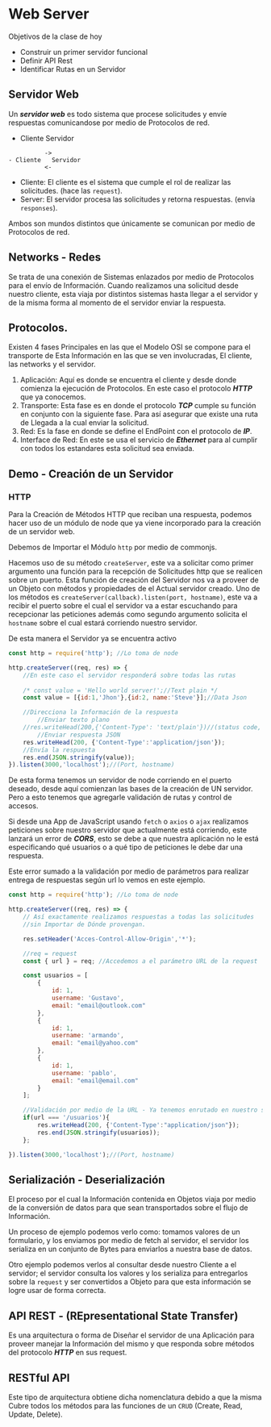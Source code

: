 # Web Server

Objetivos de la clase de hoy

- Construir un primer servidor funcional
- Definir API Rest
- Identificar Rutas en un Servidor

## Servidor Web

Un _**servidor web**_ es todo sistema que procese solicitudes y envíe respuestas comunicandose por medio de Protocolos de red.
- Cliente Servidor
```
          ->
- Cliente   Servidor
          <-
```
- Cliente: El cliente es el sistema que cumple el rol de realizar las solicitudes. (hace las `request`).
- Server: El servidor procesa las solicitudes y retorna respuestas. (envía `responses`).

Ambos son mundos distintos que únicamente se comunican por medio de Protocolos de red.


## Networks - Redes

Se trata de una conexión de Sistemas enlazados por medio de Protocolos para el envío de Información. Cuando realizamos una solicitud desde nuestro cliente, esta viaja por distintos sistemas hasta llegar a el servidor y de la misma forma al momento de el servidor enviar la respuesta.

## Protocolos.
Existen 4 fases Principales en las que el Modelo OSI se compone para el transporte de Esta Información en las que se ven involucradas, El cliente, las networks y el servidor.

1. Aplicación: Aquí es donde se encuentra el cliente y desde donde comienza la ejecución de Protocolos. En este caso el protocolo _**HTTP**_ que ya conocemos.
2. Transporte: Esta fase es en donde el protocolo _**TCP**_ cumple su función en conjunto con la siguiente fase. Para así asegurar que existe una ruta de Llegada a la cual enviar la solicitud.
3. Red: Es la fase en donde se define el EndPoint con el protocolo de _**IP**_.
4. Interface de Red: En este se usa el servicio de _**Ethernet**_ para al cumplir con todos los estandares esta solicitud sea enviada.

## Demo - Creación de un Servidor

### HTTP
Para la Creación de Métodos HTTP que reciban una respuesta, podemos hacer uso de un módulo de node que ya viene incorporado para la creación de un servidor web.

Debemos de Importar el Módulo `http` por medio de commonjs.

Hacemos uso de su método `createServer`, este va a solicitar como primer argumento una función para la recepción de Solicitudes http que se realicen sobre un puerto. Esta función de creación del Servidor nos va a proveer de un Objeto con métodos y propiedades de el Actual servidor creado. Uno de los métodos es `createServer(callback).listen(port, hostname)`, este va a recibir el puerto sobre el cual el servidor va a estar escuchando para recepcionar las peticiones además como segundo argumento solicita el `hostname` sobre el cual estará corriendo nuestro servidor.

De esta manera el Servidor ya se encuentra activo

```javascript
const http = require('http'); //Lo toma de node

http.createServer((req, res) => {
    //En este caso el servidor responderá sobre todas las rutas
    
    /* const value = 'Hello world server!';//Text plain */
    const value = [{id:1,'Jhon'},{id:2, name:'Steve'}];//Data Json

    //Direcciona la Información de la respuesta
        //Enviar texto plano
    //res.writeHead(200,{'Content-Type': 'text/plain'})//(status code, headers)
        //Enviar respuesta JSON
    res.writeHead(200, {'Content-Type':'application/json'});
    //Envía la respuesta
    res.end(JSON.stringify(value));
}).listen(3000,'localhost');//(Port, hostname)
```


De esta forma tenemos un servidor de node corriendo en el puerto deseado, desde aquí comienzan las bases de la creación de UN servidor. Pero a esto tenemos que agregarle validación de rutas y control de accesos.

Si desde una App de JavaScript usando `fetch` o `axios` o `ajax` realizamos peticiones sobre nuestro servidor que actualmente está corriendo, este lanzará un error de _**CORS**_, esto se debe a que nuestra aplicación no le está especificando qué usuarios o a qué tipo de peticiones le debe dar una respuesta.

Este error sumado a la validación por medio de parámetros para realizar entrega de respuestas según url lo vemos en este ejemplo.

```javascript
const http = require('http'); //Lo toma de node

http.createServer((req, res) => {
    // Así exactamente realizamos respuestas a todas las solicitudes
    //sin Importar de Dónde provengan.

    res.setHeader('Acces-Control-Allow-Origin','*'); 

    //req = request
    const { url } = req; //Accedemos a el parámetro URL de la request

    const usuarios = [
        {
            id: 1,
            username: 'Gustavo',
            email: "email@outlook.com"
        },
        {
            id: 1,
            username: 'armando',
            email: "email@yahoo.com"
        },
        {
            id: 1,
            username: 'pablo',
            email: "email@email.com"
        }
    ];

    //Validación por medio de la URL - Ya tenemos enrutado en nuestro servidor
    if(url === '/usuarios'){
        res.writeHead(200, {'Content-Type':"application/json"});
        res.end(JSON.stringify(usuarios));
    };

}).listen(3000,'localhost');//(Port, hostname)
```

## Serialización - Deserialización

El proceso por el cual la Información contenida en Objetos viaja por medio de la conversión de datos para que sean transportados sobre el flujo de Información.

Un proceso de ejemplo podemos verlo como: tomamos valores de un formulario, y los enviamos por medio de fetch al servidor, el servidor los serializa en un conjunto de Bytes para enviarlos a nuestra base de datos.

Otro ejemplo podemos verlos al consultar desde nuestro Cliente a el servidor; el servidor consulta los valores y los serializa para entregarlos sobre la `request` y ser convertidos a Objeto para que esta información se logre usar de forma correcta.

## API REST - (REpresentational State Transfer)

Es una arquitectura o forma de Diseñar el servidor de una Aplicación para proveer manejar la Información del mismo y que responda sobre métodos del protocolo _**HTTP**_ en sus request.

## RESTful API

Este tipo de arquitectura obtiene dicha nomenclatura debido a que la misma Cubre todos los métodos para las funciones de un `CRUD` (Create, Read, Update, Delete).